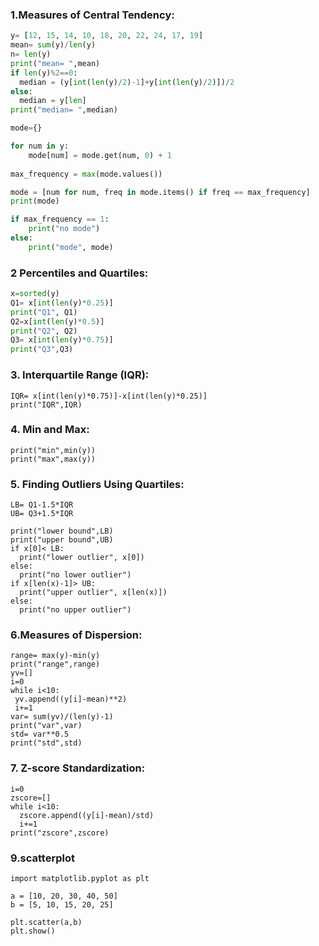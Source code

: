 ### 1.Measures of Central Tendency: 
```python
y= [12, 15, 14, 10, 18, 20, 22, 24, 17, 19] 
mean= sum(y)/len(y)
n= len(y)
print("mean= ",mean)
if len(y)%2==0:
  median = (y[int(len(y)/2)-1]+y[int(len(y)/2)])/2
else:
  median = y[len]
print("median= ",median)

mode={}

for num in y:
    mode[num] = mode.get(num, 0) + 1
    
max_frequency = max(mode.values())

mode = [num for num, freq in mode.items() if freq == max_frequency]
print(mode)

if max_frequency == 1:
    print("no mode")  
else:
    print("mode", mode)
```

### 2 Percentiles and Quartiles:
``` python
x=sorted(y)
Q1= x[int(len(y)*0.25)]
print("Q1", Q1)
Q2=x[int(len(y)*0.5)]
print("Q2", Q2)
Q3= x[int(len(y)*0.75)]
print("Q3",Q3)
```

### 3. Interquartile Range (IQR):
```
IQR= x[int(len(y)*0.75)]-x[int(len(y)*0.25)]
print("IQR",IQR)
```
### 4. Min and Max: 
```
print("min",min(y))
print("max",max(y))
```
### 5. Finding Outliers Using Quartiles: 
```
LB= Q1-1.5*IQR
UB= Q3+1.5*IQR

print("lower bound",LB)
print("upper bound",UB)
if x[0]< LB:
  print("lower outlier", x[0])
else:
  print("no lower outlier")
if x[len(x)-1]> UB:
  print("upper outlier", x[len(x)])
else:
  print("no upper outlier")
```
### 6.Measures of Dispersion:
```
range= max(y)-min(y)
print("range",range)
yv=[]
i=0
while i<10:
 yv.append((y[i]-mean)**2)
 i+=1
var= sum(yv)/(len(y)-1)
print("var",var)
std= var**0.5
print("std",std)
```
### 7. Z-score Standardization:
```
i=0 
zscore=[]
while i<10:
  zscore.append((y[i]-mean)/std)
  i+=1
print("zscore",zscore)
```

### 9.scatterplot
```
import matplotlib.pyplot as plt

a = [10, 20, 30, 40, 50]
b = [5, 10, 15, 20, 25]

plt.scatter(a,b)
plt.show() 

```
